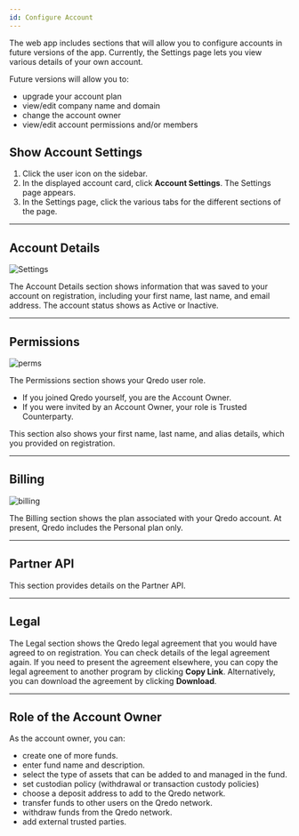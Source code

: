 ```yaml
---
id: Configure Account
---
```


The web app includes sections that will allow you to configure accounts in future versions of the app. Currently, the Settings page lets you view various details of your own account.

Future versions will allow you to:

*   upgrade your account plan
*   view/edit company name and domain
*   change the account owner
*   view/edit account permissions and/or members




Show Account Settings
---------------------

1. Click the user icon on the sidebar.
2. In the displayed account card, click **Account Settings**. The Settings page appears.
3. In the Settings page, click the various tabs for the different sections of the page.

---

Account Details
---------------

![Settings](/doc-images/Settings.png)

The Account Details section shows information that was saved to your account on registration, including your first name, last name, and email address. The account status shows as Active or Inactive.

---

Permissions
-----------

![perms](/doc-images/perms.png)

The Permissions section shows your Qredo user role.

*   If you joined Qredo yourself, you are the Account Owner.
*   If you were invited by an Account Owner, your role is Trusted Counterparty.


This section also shows your first name, last name, and alias details, which you provided on registration.

---

Billing
-------

![billing](/doc-images/billing.png)

The Billing section shows the plan associated with your Qredo account. At present, Qredo includes the Personal plan only.

---

Partner API
-----------



This section provides details on the Partner API. 

---

Legal
-----

The Legal section shows the Qredo legal agreement that you would have agreed to on registration. You can check details of the legal agreement again. If you need to present the agreement elsewhere, you can copy the legal agreement to another program by clicking **Copy Link**. Alternatively, you can download the agreement by clicking **Download**.

---

Role of the Account Owner
-------------------------

As the account owner, you can:

*   create one of more funds.
*   enter fund name and description.
*   select the type of assets that can be added to and managed in the fund.
*   set custodian policy (withdrawal or transaction custody policies)
*   choose a deposit address to add to the Qredo network.
*   transfer funds to other users on the Qredo network.
*   withdraw funds from the Qredo network.
*   add external trusted parties.
